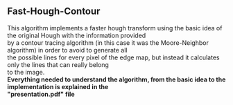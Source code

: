 ## Fast-Hough-Contour

This algorithm implements a faster hough transform using the basic idea of the original Hough with the information provided <br>
by a contour tracing algorithm (in this case it was the Moore-Neighbor algorithm) in order to avoid to generate all <br>
the possible lines for every pixel of the edge map, but instead it calculates only the lines that can really belong <br>
to the image. <br>
<b>Everything needed to understand the algorithm, from the basic idea to the implementation is explained in the <br>
"presentation.pdf" file </b>
